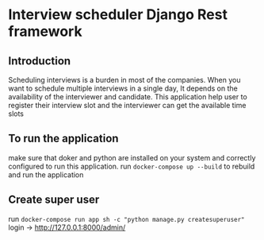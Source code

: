 # Interview scheduler Django Rest framework

## Introduction

Scheduling interviews is a burden in most of the companies. When you want to schedule multiple interviews in a single day, It depends on the availability of the interviewer and candidate. This application help user to register their interview slot and the interviewer can get the available time slots 


## To run the application

make sure that doker and python are installed on your system and correctly configured to run this application.
run `docker-compose up --build` to rebuild and run the application

## Create super user

run `docker-compose run app sh -c "python manage.py createsuperuser"`
login -> http://127.0.0.1:8000/admin/
